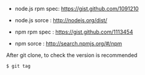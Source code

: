 * node.js rpm spec: https://gist.github.com/1091210
* node.js sorce   : http://nodejs.org/dist/


* npm rpm spec    : https://gist.github.com/1113454
* npm sorce       : http://search.npmjs.org/#/npm

After git clone, to check the version is recommended

~~~
$ git tag
~~~

